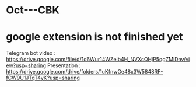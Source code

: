 # Oct---CBK
# google extension is not finished yet
Telegram bot video : https://drive.google.com/file/d/1d6Wur14WZelb4H_NVXcOHjP5qgZMiDnv/view?usp=sharing
Presentation :  https://drive.google.com/drive/folders/1uKfnwGe48x3W5848RF-fCW9U1JTqT4yK?usp=sharing
